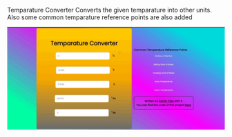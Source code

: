 Temparature Converter Converts the given temparature into other units.
Also some common temparature reference points are also added

<img src="./temparature-converter.gif" alt="temparature-converter.gif" />

